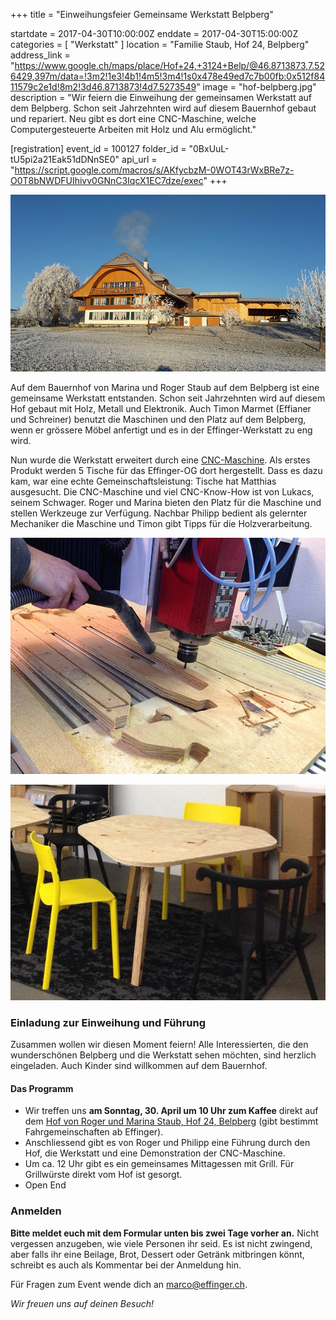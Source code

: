 +++
title = "Einweihungsfeier Gemeinsame Werkstatt Belpberg"

startdate = 2017-04-30T10:00:00Z
enddate = 2017-04-30T15:00:00Z
categories = [ "Werkstatt" ]
location = "Familie Staub, Hof 24, Belpberg"
address_link = "https://www.google.ch/maps/place/Hof+24,+3124+Belp/@46.8713873,7.526429,397m/data=!3m2!1e3!4b1!4m5!3m4!1s0x478e49ed7c7b00fb:0x512f8411579c2e1d!8m2!3d46.8713873!4d7.5273549"
image = "hof-belpberg.jpg"
description = "Wir feiern die Einweihung der gemeinsamen Werkstatt auf dem Belpberg. Schon seit Jahrzehnten wird auf diesem Bauernhof gebaut und repariert. Neu gibt es dort eine CNC-Maschine, welche Computergesteuerte Arbeiten mit Holz und Alu ermöglicht."

[registration]
event_id = 100127
folder_id = "0BxUuL-tU5pi2a21Eak51dDNnSE0"
api_url = "https://script.google.com/macros/s/AKfycbzM-0WOT43rWxBRe7z-O0T8bNWDFUIhivv0GNnC3IqcX1EC7dze/exec"
+++

![Hof Belbperg](hof-belpberg.jpg)

Auf dem Bauernhof von Marina und Roger Staub auf dem Belpberg ist eine gemeinsame Werkstatt entstanden. Schon seit Jahrzehnten wird auf diesem Hof gebaut mit Holz, Metall und Elektronik. Auch Timon Marmet (Effianer und Schreiner) benutzt die Maschinen und den Platz auf dem Belpberg, wenn er grössere Möbel anfertigt und es in der Effinger-Werkstatt zu eng wird.

Nun wurde die Werkstatt erweitert durch eine [CNC-Maschine](http://sudar.ch/cnc/shg1212/). Als erstes Produkt werden 5 Tische für das Effinger-OG dort hergestellt. Dass es dazu kam, war eine echte Gemeinschaftsleistung: Tische hat Matthias ausgesucht. Die CNC-Maschine und viel CNC-Know-How ist von Lukacs, seinem Schwager. Roger und Marina bieten den Platz für die Maschine und stellen Werkzeuge zur Verfügung. Nachbar Philipp bedient als gelernter Mechaniker die Maschine und Timon gibt Tipps für die Holzverarbeitung.

![CNC-Maschine](cnc-maschine.jpg)

![CNC-Tisch](cnc-tisch.jpg)


### Einladung zur Einweihung und Führung

Zusammen wollen wir diesen Moment feiern! Alle Interessierten, die den wunderschönen Belpberg und die Werkstatt sehen möchten, sind herzlich eingeladen. Auch Kinder sind willkommen auf dem Bauernhof.

#### Das Programm

* Wir treffen uns **am Sonntag, 30. April um 10 Uhr zum Kaffee** direkt auf dem [Hof von Roger und Marina Staub, Hof 24, Belpberg](https://www.google.ch/maps/place/Hof+24,+3124+Belp/@46.8713873,7.526429,397m/data=!3m2!1e3!4b1!4m5!3m4!1s0x478e49ed7c7b00fb:0x512f8411579c2e1d!8m2!3d46.8713873!4d7.5273549) (gibt bestimmt Fahrgemeinschaften ab Effinger).
* Anschliessend gibt es von Roger und Philipp eine Führung durch den Hof, die Werkstatt und eine Demonstration der CNC-Maschine.  
* Um ca. 12 Uhr gibt es ein gemeinsames Mittagessen mit Grill. Für Grillwürste direkt vom Hof ist gesorgt.
* Open End


### Anmelden

**Bitte meldet euch mit dem Formular unten bis zwei Tage vorher an.** Nicht vergessen anzugeben, wie viele Personen ihr seid. Es ist nicht zwingend, aber falls ihr eine Beilage, Brot, Dessert oder Getränk mitbringen könnt, schreibt es auch als Kommentar bei der Anmeldung hin.

Für Fragen zum Event wende dich an [marco@effinger.ch](mailto:marco@effinger.ch).

*Wir freuen uns auf deinen Besuch!*
